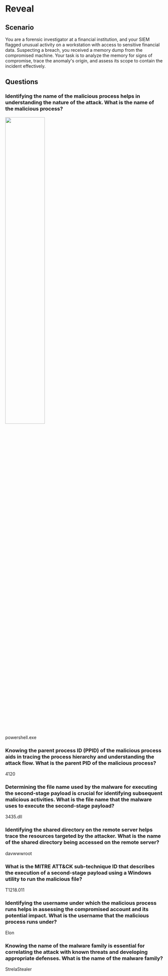 # Reveal

## Scenario
You are a forensic investigator at a financial institution, and your SIEM flagged unusual activity on a workstation with access to sensitive financial data. Suspecting a breach, you received a memory dump from the compromised machine. Your task is to analyze the memory for signs of compromise, trace the anomaly's origin, and assess its scope to contain the incident effectively.

## Questions
### Identifying the name of the malicious process helps in understanding the nature of the attack. What is the name of the malicious process?

<img src="https://i.imgur.com/kRWFXPz.png" width=50% height=50%>

powershell.exe

### Knowing the parent process ID (PPID) of the malicious process aids in tracing the process hierarchy and understanding the attack flow. What is the parent PID of the malicious process?
4120
### Determining the file name used by the malware for executing the second-stage payload is crucial for identifying subsequent malicious activities. What is the file name that the malware uses to execute the second-stage payload?
3435.dll
### Identifying the shared directory on the remote server helps trace the resources targeted by the attacker. What is the name of the shared directory being accessed on the remote server?
davwwwroot
### What is the MITRE ATT&CK sub-technique ID that describes the execution of a second-stage payload using a Windows utility to run the malicious file?
T1218.011
### Identifying the username under which the malicious process runs helps in assessing the compromised account and its potential impact. What is the username that the malicious process runs under?
Elon
### Knowing the name of the malware family is essential for correlating the attack with known threats and developing appropriate defenses. What is the name of the malware family?
StrelaStealer
